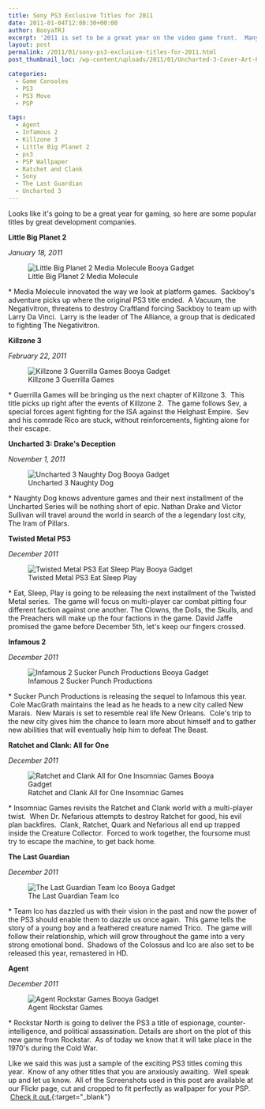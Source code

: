 ```yaml
---
title: Sony PS3 Exclusive Titles for 2011
date: 2011-01-04T12:08:30+00:00
author: BooyaTRJ
excerpt: '2011 is set to be a great year on the video game front.  Many of our favorite titles are going to be revisited this year.  This is just a short list of some of the great upcoming PS3 exclusives for 2011.'
layout: post
permalink: /2011/01/sony-ps3-exclusive-titles-for-2011.html
post_thumbnail_loc: /wp-content/uploads/2011/01/Uncharted-3-Cover-Art-PS3-Exclusives-2011-Booya-Gadget-thumb.jpg

categories:
  - Game Consoles
  - PS3
  - PS3 Move
  - PSP

tags:
  - Agent
  - Infamous 2
  - Killzone 3
  - Little Big Planet 2
  - ps3
  - PSP Wallpaper
  - Ratchet and Clank
  - Sony
  - The Last Guardian
  - Uncharted 3
---
```

Looks like it's going to be a great year for gaming, so here are some popular titles by great development companies.

**Little Big Planet 2**
  
 _January 18, 2011_

<figure>
    <img src="{{ site.cdn-url }}/wp-content/uploads/2011/01/LittleBigPlanet2-Media-Molecule-Booya-Gadget.jpg" 
         alt="Little Big Planet 2 Media Molecule Booya Gadget" title="LittleBigPlanet 2 Media Molecule">
	<figcaption>Little Big Planet 2 Media Molecule</figcaption>
</figure>
* Media Molecule innovated the way we look at platform games.  Sackboy's adventure picks up where the original PS3 title ended.  A Vacuum, the Negativitron, threatens to destroy Craftland forcing Sackboy to team up with Larry Da Vinci.  Larry is the leader of The Alliance, a group that is dedicated to fighting The Negativitron.

**Killzone 3**
  
 _February 22, 2011_

<figure>
    <img src="{{ site.cdn-url }}/wp-content/uploads/2011/01/Killzone-3-Guerrilla-Games-Booya-Gadget.jpg" 
         alt="Killzone 3 Guerrilla Games Booya Gadget" title="Killzone 3 Guerrilla Games">
	<figcaption>Killzone 3 Guerrilla Games</figcaption>
</figure>
* Guerrilla Games will be bringing us the next chapter of Killzone 3.  This title picks up right after the events of Killzone 2.  The game follows Sev, a special forces agent fighting for the ISA against the Helghast Empire.  Sev and his comrade Rico are stuck, without reinforcements, fighting alone for their escape.

**Uncharted 3: Drake's Deception**
  
 _November 1, 2011_

<figure>
    <img src="{{ site.cdn-url }}/wp-content/uploads/2011/01/Uncharted-3-Naughty-Dog-Booya-Gadget.jpg" 
         alt="Uncharted 3 Naughty Dog Booya Gadget" title="Uncharted 3 Naughty Dog">
	<figcaption>Uncharted 3 Naughty Dog</figcaption>
</figure>
* Naughty Dog knows adventure games and their next installment of the Uncharted Series will be nothing short of epic. Nathan Drake and Victor Sullivan will travel around the world in search of the a legendary lost city, The Iram of Pillars.

**Twisted Metal PS3**
  
 _December 2011_

<figure>
    <img src="{{ site.cdn-url }}/wp-content/uploads/2011/01/Twisted-Metal-PS3-Eat-Sleep-Play-Booya-Gadget.jpg" 
         alt="Twisted Metal PS3 Eat Sleep Play Booya Gadget" title="Twisted Metal PS3 Eat Sleep Play">
	<figcaption>Twisted Metal PS3 Eat Sleep Play</figcaption>
</figure>
* Eat, Sleep, Play is going to be releasing the next installment of the Twisted Metal series.  The game will focus on multi-player car combat pitting four different faction against one another. The Clowns, the Dolls, the Skulls, and the Preachers will make up the four factions in the game. David Jaffe promised the game before December 5th, let's keep our fingers crossed.

**Infamous 2**
  
 _December 2011_

<figure>
    <img src="{{ site.cdn-url }}/wp-content/uploads/2011/01/Infamous-2-Sucker-Punch-Productions-Booya-Gadget.jpg" 
         alt="Infamous 2 Sucker Punch Productions Booya Gadget" title="Infamous 2 Sucker Punch Productions">
	<figcaption>Infamous 2 Sucker Punch Productions</figcaption>
</figure>
* Sucker Punch Productions is releasing the sequel to Infamous this year.  Cole MacGrath maintains the lead as he heads to a new city called New Marais.  New Marais is set to resemble real life New Orleans.  Cole's trip to the new city gives him the chance to learn more about himself and to gather new abilities that will eventually help him to defeat The Beast.

**Ratchet and Clank: All for One**
  
 _December 2011_

<figure>
    <img src="{{ site.cdn-url }}/wp-content/uploads/2011/01/Ratchet-and-Clank-All-for-One-Insomniac-Games-Booya-Gadget.jpg" 
         alt="Ratchet and Clank All for One Insomniac Games Booya Gadget" title="Ratchet and Clank All for One Insomniac Games">
	<figcaption>Ratchet and Clank All for One Insomniac Games</figcaption>
</figure>
* Insomniac Games revisits the Ratchet and Clank world with a multi-player twist.  When Dr. Nefarious attempts to destroy Ratchet for good, his evil plan backfires.  Clank, Ratchet, Quark and Nefarious all end up trapped inside the Creature Collector.  Forced to work together, the foursome must try to escape the machine, to get back home.

**The Last Guardian**
  
 _December 2011_

<figure>
    <img src="{{ site.cdn-url }}/wp-content/uploads/2011/01/The-Last-Guardian-Team-Ico-Booya-Gadget.jpg" 
         alt="The Last Guardian Team Ico Booya Gadget" title="The Last Guardian Team Ico">
	<figcaption>The Last Guardian Team Ico</figcaption>
</figure>
* Team Ico has dazzled us with their vision in the past and now the power of the PS3 should enable them to dazzle us once again.  This game tells the story of a young boy and a feathered creature named Trico.  The game will follow their relationship, which will grow throughout the game into a very strong emotional bond.  Shadows of the Colossus and Ico are also set to be released this year, remastered in HD.

**Agent**
  
 _December 2011_

<figure>
    <img src="{{ site.cdn-url }}/wp-content/uploads/2011/01/Agent-Rockstar-Games-Booya-Gadget.jpg" 
         alt="Agent Rockstar Games Booya Gadget" title="Agent Rockstar Games">
	<figcaption>Agent Rockstar Games</figcaption>
</figure>
* Rockstar North is going to deliver the PS3 a title of espionage, counter-intelligence, and political assassination. Details are short on the plot of this new game from Rockstar.  As of today we know that it will take place in the 1970's during the Cold War.

Like we said this was just a sample of the exciting PS3 titles coming this year.  Know of any other titles that you are anxiously awaiting.  Well speak up and let us know.  All of the Screenshots used in this post are available at our Flickr page, cut and cropped to fit perfectly as wallpaper for your PSP.  [Check it out.](https://www.flickr.com/photos/booyagadget/sets/72157625747829590/){:target="_blank"}